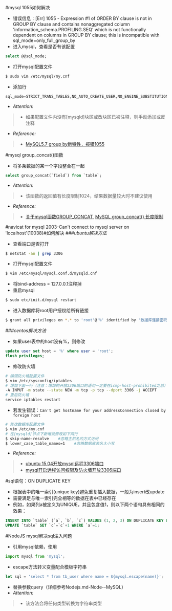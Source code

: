 #mysql 1055如何解决
- 错误信息：[Err] 1055 - Expression #1 of ORDER BY clause is not in GROUP BY clause and contains nonaggregated column 'information_schema.PROFILING.SEQ' which is not functionally dependent on columns in GROUP BY clause; this is incompatible with sql_mode=only_full_group_by
- 进入mysql，查看是否有该配置
```sql
select @@sql_mode;
```
- 打开mysql配置文件
```bash
$ sudo vim /etc/mysql/my.cnf
```
- 添加行
```sql
sql_mode=STRICT_TRANS_TABLES,NO_AUTO_CREATE_USER,NO_ENGINE_SUBSTITUTION
```
- *Attention:*
>- 如果配置文件内没有[mysqld]块区或改块区已被注释，则手动添加或反注释
- *Reference:*
>- [MySQL5.7 group by新特性，报错1055](http://blog.csdn.net/u283056051/article/details/52463948)

#mysql group_concat()函数
- 将多条数据的某一个字段整合在一起
```sql
select group_concat(`field`) from `table`;
```
- *Attention:*
>- 该函数的返回值有长度限制1024，结果数据量较大时不建议使用
- *Reference:*
>- [关于mysql函数GROUP_CONCAT](http://www.poluoluo.com/jzxy/200812/53698.html), [MySQL group_concat() 长度限制](http://blog.csdn.net/hyman_xie/article/details/7299414)

#navicat for mysql 2003-Can't connect to mysql server on 'localhost'(10038)#如何解决
###*ubuntu解决方法*
- 查看端口是否打开
```bash
$ netstat -an | grep 3306
```
- 打开mysql配置文件
```bash
$ vim /etc/mysql/mysql.conf.d/mysqld.cnf
```
- 将bind-address = 127.0.0.1注释掉
- 重启mysql
```bash
$ sudo etc/init.d/mysql restart
```
- 进入数据库将root用户授权给所有链接
```bash
$ grant all privileges on *.* to 'root'@'%' identified by '数据库连接密码';
```

###*centos解决方法*
- 如果user表中的host没有%，则修改
```sql
update user set host = '%' where user = 'root';
flush privileges;
```
- 修改防火墙
```bash
# 编辑防火墙配置文件
$ vim /etc/sysconfig/iptables
# 增加下面一行（注意：增加的开放3306端口的语句一定要在icmp-host-prohibited之前）
-A INPUT -m state --state NEW -m tcp -p tcp --dport 3306 -j ACCEPT
# 重启防火墙
service iptables restart
```
- 若发生错误：`Can't get hostname for your addressConnection closed by foreign host`
```bash
# 修改数据库配置文件
$ vim /etc/my.cnf
# 在[mysqld]节点下新增或修改如下两行
$ skip-name-resolve    #忽略主机名的方式访问  
$ lower_case_table_names=1    #忽略数据库表名大小写 
```
- *Reference:*
>- [ubuntu 15.04开放mysql远程3306端口](http://www.linuxdiyf.com/linux/15206.html)
>- [mysql开启远程访问权限及防火墙开放3306端口](http://blog.csdn.net/benben0503/article/details/51671680)

#sql语句：ON DUPLICATE KEY
- 根据表中的唯一索引(unique key)避免重复插入数据，一般为insert改update
- 需要满足与唯一索引完全相等的数据在表中已经存在
- 例如，如果列a被定义为UNIQUE，并且包含值1，则以下两个语句具有相同的效果：
```sql
INSERT INTO `table` (`a`, `b`, `c`) VALUES (1, 2, 3) ON DUPLICATE KEY UPDATE `c`=`c`+1; 
UPDATE `table` SET `c`=`c`+1 WHERE `a`=1;
```

#NodeJS mysql解决sql注入问题
- 引用mysql依赖，使用
```js
import mysql from 'mysql';
```
- escape方法转义变量配合模板字符串
```js
let sql = 'select * from tb_user where name = ${mysql.escape(name)}';
```
- 替换参数query（详细参考Nodejs.md-Node--MySQL）
- *Attention:*
>- 该方法会将任何类型转换为字符串类型